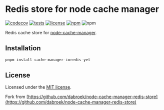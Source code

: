 # Redis store for node cache manager

[![codecov](https://codecov.io/gh/jaredwray/cacheable/graph/badge.svg?token=lWZ9OBQ7GM)](https://codecov.io/gh/jaredwray/cacheable)
[![tests](https://github.com/jaredwray/cacheable/actions/workflows/tests.yml/badge.svg)](https://github.com/jaredwray/cacheable/actions/workflows/tests.yml)
[![license](https://img.shields.io/github/license/jaredwray/cacheable)](https://github.com/jaredwray/cacheable/blob/main/LICENSE)
[![npm](https://img.shields.io/npm/dm/cache-manager-ioredis-yet)](https://npmjs.com/package/cache-manager-ioredis-yet)
![npm](https://img.shields.io/npm/v/cache-manager-ioredis-yet)

Redis cache store for [node-cache-manager](https://github.com/jaredwray/cacheable).

## Installation

```sh
pnpm install cache-manager-ioredis-yet
```

## License

Licensed under the [MIT license](./LICENSE).

Fork from [https://github.com/dabroek/node-cache-manager-redis-store](https://github.com/dabroek/node-cache-manager-redis-store)
